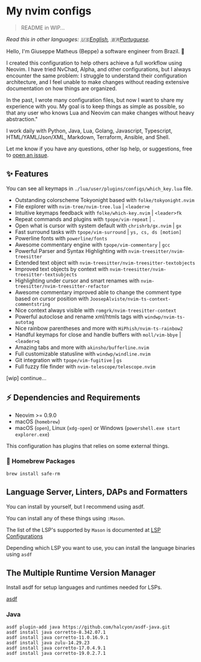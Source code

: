 # My nvim configs

> README in WIP...

*Read this in other languages: 🇺🇸[English](README.md), 🇧🇷[Portuguese](README.pt-br.md).*

Hello, I'm Giuseppe Matheus (Beppe) a software engineer from Brazil. 👋

I created this configuration to help others achieve a full workflow using Neovim. I have tried NvChad, Alpha, and other configurations, but I always encounter the same problem: I struggle to understand their configuration architecture, and I feel unable to make changes without reading extensive documentation on how things are organized.

In the past, I wrote many configuration files, but now I want to share my experience with you. My goal is to keep things as simple as possible, so that any user who knows Lua and Neovim can make changes without heavy abstraction."

I work daily with Python, Java, Lua, Golang, Javascript, Typescript, HTML/YAML/Json/XML, Markdown, Terraform, Ansible, and Shell.

Let me know if you have any questions, other lsp help, or suggestions, free to [open an
issue](https://github.com/GiuseppeMP/my-nvim-config/issues/new).

## ✨ Features

You can see all keymaps in `./lua/user/plugins/configs/which_key.lua` file.

* Outstanding colorscheme Tokyonight based with `folke/tokyonight.nvim`
* File explorer with `nvim-tree/nvim-tree.lua` | `<leader>e`
* Intuitive keymaps feedback with `folke/which-key.nvim` | `<leader>fk`
* Repeat commands and plugins with `tpope/vim-repeat` | `.`
* Open what is cursor with system default with `chrishrb/gx.nvim` | `gx`
* Fast surround tasks with `tpope/vim-surround` | `ys, cs, ds [motion]`
* Powerline fonts with `powerline/fonts`
* Awesome commentary engine with `tpope/vim-commentary` | `gcc`
* Powerful Parser and Syntax Highlighting with `nvim-treesitter/nvim-treesitter`
* Extended text object with `nvim-treesitter/nvim-treesitter-textobjects`
* Improved text objects by context with `nvim-treesitter/nvim-treesitter-textsubjects`
* Highlighting under cursor and smart renames with `nvim-treesitter/nvim-treesitter-refactor`
* Awesome commentary improved able to change the comment type based on cursor position with `JoosepAlviste/nvim-ts-context-commentstring`
* Nice context always visible with `romgrk/nvim-treesitter-context`
* Powerful autoclose and rename xml/htmls tags with `windwp/nvim-ts-autotag`
* Nice rainbow parentheses and more with `HiPhish/nvim-ts-rainbow2`
* Handful keymaps for close and handle buffers with `moll/vim-bbye` | `<leader>q`
* Amazing tabs and more with `akinsho/bufferline.nvim`
* Full customizable statusline with `windwp/windline.nvim`
* Git integration with `tpope/vim-fugitive` | `gs`
* Full fuzzy file finder with `nvim-telescope/telescope.nvim`

[wip] continue...


## ⚡️ Dependencies and Requirements

* Neovim >= 0.9.0
* macOS (`homebrew`)
* macOS (`open`), Linux (`xdg-open`) or Windows (`powershell.exe start explorer.exe`)

This configuration has plugins that relies on some external things.

### 🍺 Homebrew Packages

```
brew install safe-rm
```

## Language Server, Linters, DAPs and Formatters

You can install by yourself, but I recommend using asdf.

You can install any of these things using `:Mason`.

The list of the LSP's supported by `Mason` is documented at [LSP Configurations](https://github.com/neovim/nvim-lspconfig/blob/master/doc/server_configurations.md)

Depending which LSP you want to use, you can install the language binaries using `asdf`

## The Multiple Runtime Version Manager 

Install asdf for setup languages and runtimes needed for LSPs.

[asdf](https://asdf-vm.com/guide/getting-started.html#_2-download-asdf)

### Java

```
asdf plugin-add java https://github.com/halcyon/asdf-java.git
asdf install java corretto-8.342.07.1
asdf install java corretto-11.0.16.9.1
asdf install java zulu-14.29.23
asdf install java corretto-17.0.4.9.1
asdf install java corretto-19.0.2.7.1
```


